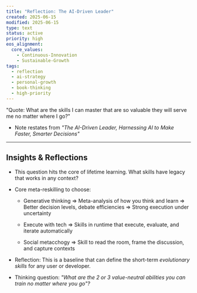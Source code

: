 ```yaml
---
title: "Reflection: The AI-Driven Leader"
created: 2025-06-15
modified: 2025-06-15
type: text
status: active
priority: high
eos_alignment:
  core_values:
    - Continuous-Innovation
    - Sustainable-Growth
tags:
  - reflection
  - ai-strategy
  - personal-growth
  - book-thinking
  - high-priority
---
```


"Quote: What are the skills I can master that are so valuable they will serve me no matter where I go?"

- Note restates from *"The AI-Driven Leader, Harnessing AI to Make Faster, Smarter Decisions"*

---

## Insights & Reflections

- This question hits the core of lifetime learning. What skills have legacy that works in any context?

- Core meta-reskilling to choose:
    - Generative thinking
    => Meta-analysis of how you think and learn
    => Better decision levels, debate efficiencies
    => Strong execution under uncertainty

    - Execute with tech
    => Skills in runtime that execute, evaluate, and iterate automatically

    - Social metacchogy
    => Skill to read the room, frame the discussion, and capture contexts

- Reflection: This is a baseline that can define the short-term *evolutionary skills* for any user or developer.

- Thinking question: *"What are the 2 or 3 value-neutral abilities you can train no matter where you go"?*